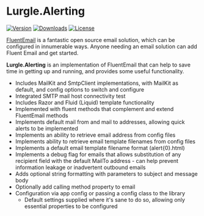 # Lurgle.Alerting

[![Version](https://img.shields.io/nuget/v/Lurgle.Alerting?style=plastic)](https://www.nuget.org/packages/Lurgle.Alerting)
[![Downloads](https://img.shields.io/nuget/dt/Lurgle.Alerting?style=plastic)](https://www.nuget.org/packages/Lurgle.Alerting)
[![License](https://img.shields.io/github/license/MattMofDoom/Lurgle.Alerting?style=plastic)](https://github.com/MattMofDoom/Lurgle.Alerting/blob/dev/LICENSE)

[FluentEmail](https://github.com/lukencode/FluentEmail) is a fantastic open source email solution, which can be configured in innumerable ways. Anyone needing an email solution can add Fluent Email and get started.

**Lurgle.Alerting** is an implementation of FluentEmail that can help to save time in getting up and running, and provides some useful functionality.

- Includes MailKit and SmtpClient implementations, with MailKit as default, and config options to switch and configure
- Integrated SMTP mail host connectivity test
- Includes Razor and Fluid (Liquid) template functionality
- Implemented with fluent methods that complement and extend FluentEmail methods
- Implements default mail from and mail to addresses, allowing quick alerts to be implemented
- Implements an ability to retrieve email address from config files
- Implements ability to retrieve email template filenames from config files
- Implements a default email template filename format (alert{0}.html)
- Implements a debug flag for emails that allows substitution of any recipient field with the default MailTo address - can help prevent information leakage or inadvertent outbound emails
- Adds optional string formatting with parameters to subject and message body
- Optionally add calling method property to email
- Configuration via app config or passing a config class to the library
  - Default settings supplied where it's sane to do so, allowing only essential properties to be configured

